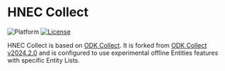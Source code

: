 # HNEC Collect
![Platform](https://img.shields.io/badge/platform-Android-blue.svg)
[![License](https://img.shields.io/badge/license-Apache%202.0-blue.svg)](https://opensource.org/licenses/Apache-2.0)

HNEC Collect is based on [ODK Collect](https://github.com/getodk/collect). It is forked from [ODK Collect v2024.2.0](https://github.com/getodk/collect/releases/tag/v2024.2.0) and is configured to use experimental offline Entities features with specific Entity Lists.